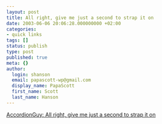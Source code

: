 ```yaml
---
layout: post
title: All right, give me just a second to strap it on
date: 2003-06-06 20:06:28.000000000 +02:00
categories:
- quick links
tags: []
status: publish
type: post
published: true
meta: {}
author:
  login: shanson
  email: papascott-wp@gmail.com
  display_name: PapaScott
  first_name: Scott
  last_name: Hanson
---
```

<p><a title="He means his accordion!" href="http://www.kode-fu.com/shame/2003_06_01_archive.shtml#200394493">AccordionGuy: All right, give me just a second to strap it on</a></p>
